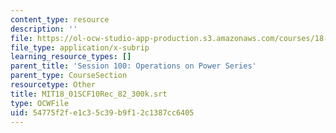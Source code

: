 ```yaml
---
content_type: resource
description: ''
file: https://ol-ocw-studio-app-production.s3.amazonaws.com/courses/18-01sc-single-variable-calculus-fall-2010/54775f2fe1c35c39b9f12c1387cc6405_MIT18_01SCF10Rec_82_300k.vtt
file_type: application/x-subrip
learning_resource_types: []
parent_title: 'Session 100: Operations on Power Series'
parent_type: CourseSection
resourcetype: Other
title: MIT18_01SCF10Rec_82_300k.srt
type: OCWFile
uid: 54775f2f-e1c3-5c39-b9f1-2c1387cc6405
---
```

